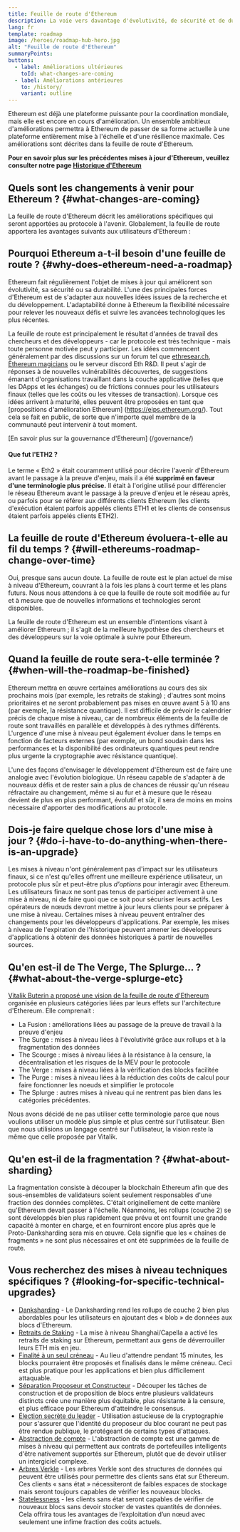 ```yaml
---
title: Feuille de route d'Ethereum
description: La voie vers davantage d'évolutivité, de sécurité et de durabilité pour Ethereum.
lang: fr
template: roadmap
image: /heroes/roadmap-hub-hero.jpg
alt: "Feuille de route d'Ethereum"
summaryPoints:
buttons:
  - label: Améliorations ultérieures
    toId: what-changes-are-coming
  - label: Améliorations antérieures
    to: /history/
    variant: outline
---
```


Ethereum est déjà une plateforme puissante pour la coordination mondiale, mais elle est encore en cours d'amélioration. Un ensemble ambitieux d'améliorations permettra à Ethereum de passer de sa forme actuelle à une plateforme entièrement mise à l'échelle et d'une résilience maximale. Ces améliorations sont décrites dans la feuille de route d'Ethereum.

**Pour en savoir plus sur les précédentes mises à jour d'Ethereum, veuillez consulter notre page [Historique d'Ethereum](/history/)**

## Quels sont les changements à venir pour Ethereum ? {#what-changes-are-coming}

La feuille de route d'Ethereum décrit les améliorations spécifiques qui seront apportées au protocole à l'avenir. Globalement, la feuille de route apportera les avantages suivants aux utilisateurs d'Ethereum :

<CardGrid>
  <RoadmapActionCard
    to="/roadmap/scaling"
    title="Transactions plus abordables"
    image="scaling"
    description="Rollups are too expensive and rely on centralized components, causing users to place too much trust in their operators. The roadmap includes fixes for both of these problems."
    buttonText="More on reducing fees"
  />
  <RoadmapActionCard
    to="/roadmap/security"
    title="Sécurité renforcée"
    image="security"
    description="Ethereum is already very secure but it can be made even stronger, ready to withstand all kinds of attack far into the future."
    buttonText="More on security"
  />
  <RoadmapActionCard
    to="/roadmap/user-experience"
    title="Meilleure expérience utilisateur"
    image="userExperience"
    description="More support for smart contract wallets and light-weight nodes will make using Ethereum simpler and safer."
    buttonText="More on user experience"
  />
  <RoadmapActionCard
    to="/roadmap/future-proofing"
    title="Prêt pour le futur"
    image="futureProofing"
    description="Ethereum researchers and developers are solving tomorrow's problems today, readying the network for future generations."
    buttonText="More on future proofing"
  />
</CardGrid>

## Pourquoi Ethereum a-t-il besoin d'une feuille de route ? {#why-does-ethereum-need-a-roadmap}

Ethereum fait régulièrement l'objet de mises à jour qui améliorent son évolutivité, sa sécurité ou sa durabilité. L'une des principales forces d'Ethereum est de s'adapter aux nouvelles idées issues de la recherche et du développement. L'adaptabilité donne à Ethereum la flexibilité nécessaire pour relever les nouveaux défis et suivre les avancées technologiques les plus récentes.

<RoadmapImageContent title="Comment la feuille de route est déterminée">

La feuille de route est principalement le résultat d'années de travail des chercheurs et des développeurs - car le protocole est très technique - mais toute personne motivée peut y participer. Les idées commencent généralement par des discussions sur un forum tel que [ethresear.ch](https://ethresear.ch/), [Ethereum magicians](https://ethereum-magicians.org/) ou le serveur discord Eth R&D. Il peut s'agir de réponses à de nouvelles vulnérabilités découvertes, de suggestions émanant d'organisations travaillant dans la couche applicative (telles que les DApps et les échanges) ou de frictions connues pour les utilisateurs finaux (telles que les coûts ou les vitesses de transaction). Lorsque ces idées arrivent à maturité, elles peuvent être proposées en tant que [propositions d'amélioration Ethereum] (https://eips.ethereum.org/). Tout cela se fait en public, de sorte que n'importe quel membre de la communauté peut intervenir à tout moment.

[En savoir plus sur la gouvernance d'Ethereum] (/governance/)

</RoadmapImageContent>

<InfoBanner mb={8}>
  <h4 style={{ marginTop: 0 }}>Que fut l'ETH2 ?</h4>

  <p>Le terme « Eth2 » était couramment utilisé pour décrire l'avenir d'Ethereum avant le passage à la preuve d'enjeu, mais il a été <strong>supprimé en faveur d'une terminologie plus précise.</strong> Il était à l'origine utilisé pour différencier le réseau Ethereum avant le passage à la preuve d'enjeu et le réseau après, ou parfois pour se référer aux différents clients Ethereum (les clients d'exécution étaient parfois appelés clients ETH1 et les clients de consensus étaient parfois appelés clients ETH2).</p>

</InfoBanner>

## La feuille de route d'Ethereum évoluera-t-elle au fil du temps ? {#will-ethereums-roadmap-change-over-time}

Oui, presque sans aucun doute. La feuille de route est le plan actuel de mise à niveau d'Ethereum, couvrant à la fois les plans à court terme et les plans futurs. Nous nous attendons à ce que la feuille de route soit modifiée au fur et à mesure que de nouvelles informations et technologies seront disponibles.

La feuille de route d'Ethereum est un ensemble d'intentions visant à améliorer Ethereum ; il s'agit de la meilleure hypothèse des chercheurs et des développeurs sur la voie optimale à suivre pour Ethereum.

## Quand la feuille de route sera-t-elle terminée ? {#when-will-the-roadmap-be-finished}

Ethereum mettra en œuvre certaines améliorations au cours des six prochains mois (par exemple, les retraits de staking) ; d'autres sont moins prioritaires et ne seront probablement pas mises en œuvre avant 5 à 10 ans (par exemple, la résistance quantique). Il est difficile de prévoir le calendrier précis de chaque mise à niveau, car de nombreux éléments de la feuille de route sont travaillés en parallèle et développés à des rythmes différents. L'urgence d'une mise à niveau peut également évoluer dans le temps en fonction de facteurs externes (par exemple, un bond soudain dans les performances et la disponibilité des ordinateurs quantiques peut rendre plus urgente la cryptographie avec résistance quantique).

L'une des façons d'envisager le développement d'Ethereum est de faire une analogie avec l'évolution biologique. Un réseau capable de s'adapter à de nouveaux défis et de rester sain a plus de chances de réussir qu'un réseau réfractaire au changement, même si au fur et à mesure que le réseau devient de plus en plus performant, évolutif et sûr, il sera de moins en moins nécessaire d'apporter des modifications au protocole.

## Dois-je faire quelque chose lors d'une mise à jour ? {#do-i-have-to-do-anything-when-there-is-an-upgrade}

Les mises à niveau n'ont généralement pas d'impact sur les utilisateurs finaux, si ce n'est qu'elles offrent une meilleure expérience utilisateur, un protocole plus sûr et peut-être plus <i>d'options</i> pour interagir avec Ethereum. Les utilisateurs finaux ne sont pas tenus de participer activement à une mise à niveau, ni de faire quoi que ce soit pour sécuriser leurs actifs. Les opérateurs de nœuds devront mettre à jour leurs clients pour se préparer à une mise à niveau. Certaines mises à niveau peuvent entraîner des changements pour les développeurs d'applications. Par exemple, les mises à niveau de l'expiration de l'historique peuvent amener les développeurs d'applications à obtenir des données historiques à partir de nouvelles sources.

## Qu'en est-il de The Verge, The Splurge… ? {#what-about-the-verge-splurge-etc}

[Vitalik Buterin a proposé une vision de la feuille de route d'Ethereum](https://twitter.com/VitalikButerin/status/1588669782471368704) organisée en plusieurs catégories liées par leurs effets sur l'architecture d'Ethereum. Elle comprenait :

- La Fusion : améliorations liées au passage de la preuve de travail à la preuve d'enjeu
- The Surge : mises à niveau liées à l'évolutivité grâce aux rollups et à la fragmentation des données
- The Scourge : mises à niveau liées à la résistance à la censure, la décentralisation et les risques de la MEV pour le protocole
- The Verge : mises à niveau liées à la vérification des blocks facilitée
- The Purge : mises à niveau liées à la réduction des coûts de calcul pour faire fonctionner les noeuds et simplifier le protocole
- The Splurge : autres mises à niveau qui ne rentrent pas bien dans les catégories précédentes.

Nous avons décidé de ne pas utiliser cette terminologie parce que nous voulions utiliser un modèle plus simple et plus centré sur l'utilisateur. Bien que nous utilisions un langage centré sur l'utilisateur, la vision reste la même que celle proposée par Vitalik.

## Qu'en est-il de la fragmentation ? {#what-about-sharding}

La fragmentation consiste à découper la blockchain Ethereum afin que des sous-ensembles de validateurs soient seulement responsables d'une fraction des données complètes. C'était originellement de cette manière qu'Ethereum devait passer à l'échelle. Néanmoins, les rollups (couche 2) se sont développés bien plus rapidement que prévu et ont fournit une grande capacité à monter en charge, et en fourniront encore plus après que le Proto-Danksharding sera mis en œuvre. Cela signifie que les « chaînes de fragments » ne sont plus nécessaires et ont été supprimées de la feuille de route.

## Vous recherchez des mises à niveau techniques spécifiques ? {#looking-for-specific-technical-upgrades}

- [Danksharding](/roadmap/danksharding) - Le Danksharding rend les rollups de couche 2 bien plus abordables pour les utilisateurs en ajoutant des « blob » de données aux blocs d'Ethereum.
- [Retraits de Staking](/staking/withdrawals) - La mise à niveau Shanghai/Capella a activé les retraits de staking sur Ethereum, permettant aux gens de déverrouiller leurs ETH mis en jeu.
- [Finalité à un seul créneau](/roadmap/single-slot-finality) - Au lieu d'attendre pendant 15 minutes, les blocks pourraient être proposés et finalisés dans le même créneau. Ceci est plus pratique pour les applications et bien plus difficilement attaquable.
- [Séparation Proposeur et Constructeur](/roadmap/pbs) - Découper les tâches de construction et de proposition de blocs entre plusieurs validateurs distincts crée une manière plus équitable, plus résistante à la censure, et plus efficace pour Ethereum d'atteindre le consensus.
- [Élection secrète du leader](/roadmap/secret-leader-election) - Utilisation astucieuse de la cryptographie pour s'assurer que l'identité du proposeur du bloc courant ne peut pas être rendue publique, le protégeant de certains types d'attaques.
- [Abstraction de compte](/roadmap/account-abstraction) - L'abstraction de compte est une gamme de mises à niveau qui permettent aux contrats de portefeuilles intelligents d'être nativement supportés sur Ethereum, plutôt que de devoir utiliser un intergiciel complexe.
- [Arbres Verkle](/roadmap/verkle-trees) - Les arbres Verkle sont des structures de données qui peuvent être utilisés pour permettre des clients sans état sur Ethereum. Ces clients « sans état » nécessiteront de faibles espaces de stockage mais seront toujours capables de vérifier les nouveaux blocks.
- [Statelessness](/roadmap/statelessness) - les clients sans état seront capables de vérifier de nouveaux blocs sans devoir stocker de vastes quantités de données. Cela offrira tous les avantages de l’exploitation d’un nœud avec seulement une infime fraction des coûts actuels.
